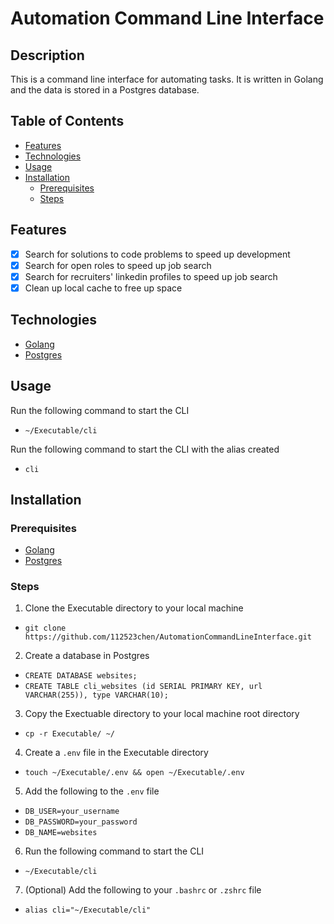 # Automation Command Line Interface

## Description

This is a command line interface for automating tasks. It is written in Golang and the data is stored in a Postgres database.

## Table of Contents

- [Features](#features)
- [Technologies](#technologies)
- [Usage](#usage)
- [Installation](#installation)
  - [Prerequisites](#prerequisites)
  - [Steps](#steps)

## Features

- [x] Search for solutions to code problems to speed up development
- [x] Search for open roles to speed up job search
- [x] Search for recruiters' linkedin profiles to speed up job search
- [x] Clean up local cache to free up space

## Technologies

- [Golang](https://golang.org/)
- [Postgres](https://www.postgresql.org/)

## Usage

Run the following command to start the CLI

- `~/Executable/cli`

Run the following command to start the CLI with the alias created

- `cli`

## Installation

### Prerequisites

- [Golang](https://golang.org/doc/install)
- [Postgres](https://www.postgresql.org/download/)

### Steps

1. Clone the Executable directory to your local machine

- `git clone https://github.com/112523chen/AutomationCommandLineInterface.git`

2. Create a database in Postgres

- `CREATE DATABASE websites;`
- `CREATE TABLE cli_websites (id SERIAL PRIMARY KEY, url VARCHAR(255)), type VARCHAR(10);`

3. Copy the Exectuable directory to your local machine root directory

- `cp -r Executable/ ~/`

4. Create a `.env` file in the Executable directory

- `touch ~/Executable/.env && open ~/Executable/.env`

5. Add the following to the `.env` file

- `DB_USER=your_username`
- `DB_PASSWORD=your_password`
- `DB_NAME=websites`

6. Run the following command to start the CLI

- `~/Executable/cli`

7. (Optional) Add the following to your `.bashrc` or `.zshrc` file

- `alias cli="~/Executable/cli"`
